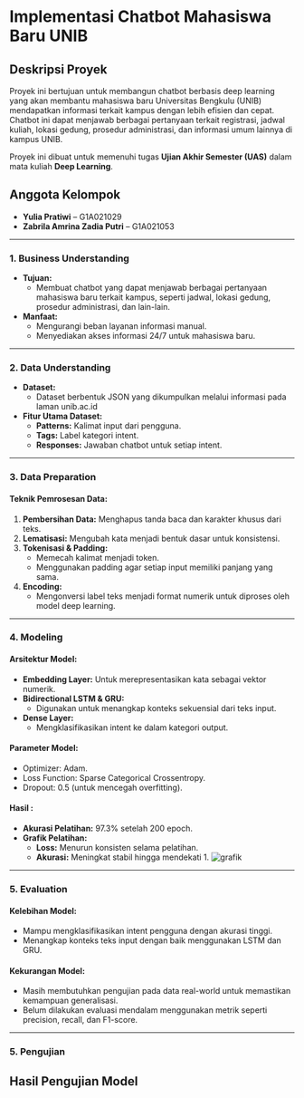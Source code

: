 # Implementasi Chatbot Mahasiswa Baru UNIB

## Deskripsi Proyek
Proyek ini bertujuan untuk membangun chatbot berbasis deep learning yang akan membantu mahasiswa baru Universitas Bengkulu (UNIB) mendapatkan informasi terkait kampus dengan lebih efisien dan cepat. Chatbot ini dapat menjawab berbagai pertanyaan terkait registrasi, jadwal kuliah, lokasi gedung, prosedur administrasi, dan informasi umum lainnya di kampus UNIB.

Proyek ini dibuat untuk memenuhi tugas **Ujian Akhir Semester (UAS)** dalam mata kuliah **Deep Learning**.

## Anggota Kelompok
- **Yulia Pratiwi** – G1A021029
- **Zabrila Amrina Zadia Putri** – G1A021053
---
### 1. **Business Understanding**
- **Tujuan:**
  - Membuat chatbot yang dapat menjawab berbagai pertanyaan mahasiswa baru terkait kampus, seperti jadwal, lokasi gedung, prosedur administrasi, dan lain-lain.
- **Manfaat:**
  - Mengurangi beban layanan informasi manual.
  - Menyediakan akses informasi 24/7 untuk mahasiswa baru.

---

### 2. **Data Understanding**
- **Dataset:**
  - Dataset berbentuk JSON yang dikumpulkan melalui informasi pada laman unib.ac.id
- **Fitur Utama Dataset:**
  - **Patterns:** Kalimat input dari pengguna.
  - **Tags:** Label kategori intent.
  - **Responses:** Jawaban chatbot untuk setiap intent.

---

### 3. **Data Preparation**

#### **Teknik Pemrosesan Data:**
1. **Pembersihan Data:** Menghapus tanda baca dan karakter khusus dari teks.
2. **Lematisasi:** Mengubah kata menjadi bentuk dasar untuk konsistensi.
3. **Tokenisasi & Padding:**
   - Memecah kalimat menjadi token.
   - Menggunakan padding agar setiap input memiliki panjang yang sama.
4. **Encoding:**
   - Mengonversi label teks menjadi format numerik untuk diproses oleh model deep learning.

---

### 4. **Modeling**

#### **Arsitektur Model:**
- **Embedding Layer:** Untuk merepresentasikan kata sebagai vektor numerik.
- **Bidirectional LSTM & GRU:**
  - Digunakan untuk menangkap konteks sekuensial dari teks input.
- **Dense Layer:**
  - Mengklasifikasikan intent ke dalam kategori output.

#### **Parameter Model:**
- Optimizer: Adam.
- Loss Function: Sparse Categorical Crossentropy.
- Dropout: 0.5 (untuk mencegah overfitting).

#### **Hasil :**
- **Akurasi Pelatihan:** 97.3% setelah 200 epoch.
- **Grafik Pelatihan:**
  - **Loss:** Menurun konsisten selama pelatihan.
  - **Akurasi:** Meningkat stabil hingga mendekati 1.
![grafik](https://github.com/user-attachments/assets/cec2aa36-860a-425c-b320-e89090a66dcd)
---

### 5. **Evaluation**

#### **Kelebihan Model:**
- Mampu mengklasifikasikan intent pengguna dengan akurasi tinggi.
- Menangkap konteks teks input dengan baik menggunakan LSTM dan GRU.

#### **Kekurangan Model:**
- Masih membutuhkan pengujian pada data real-world untuk memastikan kemampuan generalisasi.
- Belum dilakukan evaluasi mendalam menggunakan metrik seperti precision, recall, dan F1-score.

---
### 5. **Pengujian**

## Hasil Pengujian Model


